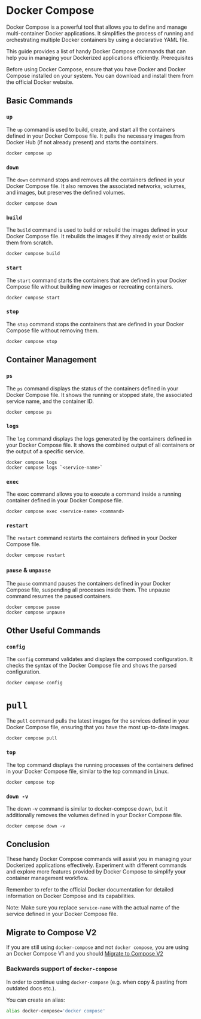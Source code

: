 # Docker Compose

Docker Compose is a powerful tool that allows you to define and manage multi-container Docker applications. It simplifies the process of running and orchestrating multiple Docker containers by using a declarative YAML file.

This guide provides a list of handy Docker Compose commands that can help you in managing your Dockerized applications efficiently.
Prerequisites

Before using Docker Compose, ensure that you have Docker and Docker Compose installed on your system. You can download and install them from the official Docker website.

## Basic Commands

### `up`

The `up` command is used to build, create, and start all the containers defined in your Docker Compose file. It pulls the necessary images from Docker Hub (if not already present) and starts the containers.

```shell
docker compose up
```

### `down`

The `down` command stops and removes all the containers defined in your Docker Compose file. It also removes the associated networks, volumes, and images, but preserves the defined volumes.

```shell
docker compose down
```

### `build`

The `build` command is used to build or rebuild the images defined in your Docker Compose file. It rebuilds the images if they already exist or builds them from scratch.

```shell
docker compose build
```

### `start`

The `start` command starts the containers that are defined in your Docker Compose file without building new images or recreating containers.

```shell
docker compose start
```

### `stop`

The `stop` command stops the containers that are defined in your Docker Compose file without removing them.

```shell
docker compose stop
```

## Container Management

### `ps`

The `ps` command displays the status of the containers defined in your Docker Compose file. It shows the running or stopped state, the associated service name, and the container ID.

```shell
docker compose ps
```

### `logs`

The `log` command displays the logs generated by the containers defined in your Docker Compose file. It shows the combined output of all containers or the output of a specific service.

```shell
docker compose logs
docker compose logs `<service-name>`
```

### `exec`

The exec command allows you to execute a command inside a running container defined in your Docker Compose file.

```shell
docker compose exec <service-name> <command>
```

### `restart`

The `restart` command restarts the containers defined in your Docker Compose file.

```shell
docker compose restart
```

### `pause` & `unpause`

The `pause` command pauses the containers defined in your Docker Compose file, suspending all processes inside them. The unpause command resumes the paused containers.

```shell
docker compose pause
docker compose unpause
```

## Other Useful Commands

### `config`

The `config` command validates and displays the composed configuration. It checks the syntax of the Docker Compose file and shows the parsed configuration.

```shell
docker compose config
```

# `pull`

The `pull` command pulls the latest images for the services defined in your Docker Compose file, ensuring that you have the most up-to-date images.

```shell
docker compose pull
```
### `top`

The top command displays the running processes of the containers defined in your Docker Compose file, similar to the top command in Linux.

```shell
docker compose top
```

### `down -v`

The down -v command is similar to docker-compose down, but it additionally removes the volumes defined in your Docker Compose file.

```shell
docker compose down -v
```

## Conclusion

These handy Docker Compose commands will assist you in managing your Dockerized applications effectively. Experiment with different commands and explore more features provided by Docker Compose to simplify your container management workflow.

Remember to refer to the official Docker documentation for detailed information on Docker Compose and its capabilities.

Note: Make sure you replace `service-name` with the actual name of the service defined in your Docker Compose file.

## Migrate to Compose V2
If you are still using `docker-compose` and not `docker compose`, you are using an Docker Compose V1 and you should [Migrate to Compose V2](https://docs.docker.com/compose/migrate/)

### Backwards support of `docker-compose`
In order to continue using `docker-compose` (e.g. when copy & pasting from outdated docs etc.).

You can create an alias:
```bash
alias docker-compose='docker compose'
```
